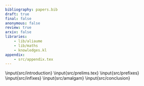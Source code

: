 ```yaml
---
bibliography: papers.bib
draft: true
final: false
anonymous: false
review: true
arxiv: false
libraries:
    - lib/aliaume
    - lib/maths
    - knowledges.kl
appendix:
    - src/appendix.tex
---
```


\input{src/introduction}
\input{src/prelims.tex}
\input{src/prefixes}
\input{src/infixes}
\input{src/amalgam}
\input{src/conclusion}
